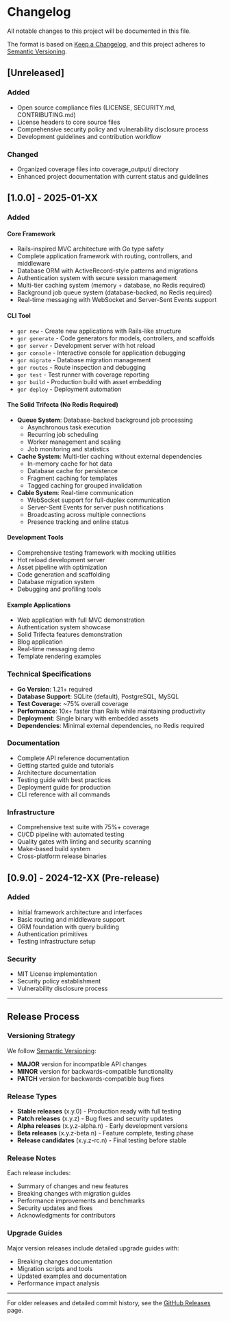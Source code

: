 # Changelog

All notable changes to this project will be documented in this file.

The format is based on [Keep a Changelog](https://keepachangelog.com/en/1.0.0/),
and this project adheres to [Semantic Versioning](https://semver.org/spec/v2.0.0.html).

## [Unreleased]

### Added
- Open source compliance files (LICENSE, SECURITY.md, CONTRIBUTING.md)
- License headers to core source files
- Comprehensive security policy and vulnerability disclosure process
- Development guidelines and contribution workflow

### Changed
- Organized coverage files into coverage_output/ directory
- Enhanced project documentation with current status and guidelines

## [1.0.0] - 2025-01-XX

### Added

#### Core Framework
- Rails-inspired MVC architecture with Go type safety
- Complete application framework with routing, controllers, and middleware
- Database ORM with ActiveRecord-style patterns and migrations
- Authentication system with secure session management
- Multi-tier caching system (memory + database, no Redis required)
- Background job queue system (database-backed, no Redis required)
- Real-time messaging with WebSocket and Server-Sent Events support

#### CLI Tool
- `gor new` - Create new applications with Rails-like structure
- `gor generate` - Code generators for models, controllers, and scaffolds
- `gor server` - Development server with hot reload
- `gor console` - Interactive console for application debugging
- `gor migrate` - Database migration management
- `gor routes` - Route inspection and debugging
- `gor test` - Test runner with coverage reporting
- `gor build` - Production build with asset embedding
- `gor deploy` - Deployment automation

#### The Solid Trifecta (No Redis Required)
- **Queue System**: Database-backed background job processing
  - Asynchronous task execution
  - Recurring job scheduling
  - Worker management and scaling
  - Job monitoring and statistics
- **Cache System**: Multi-tier caching without external dependencies
  - In-memory cache for hot data
  - Database cache for persistence
  - Fragment caching for templates
  - Tagged caching for grouped invalidation
- **Cable System**: Real-time communication
  - WebSocket support for full-duplex communication
  - Server-Sent Events for server push notifications
  - Broadcasting across multiple connections
  - Presence tracking and online status

#### Development Tools
- Comprehensive testing framework with mocking utilities
- Hot reload development server
- Asset pipeline with optimization
- Code generation and scaffolding
- Database migration system
- Debugging and profiling tools

#### Example Applications
- Web application with full MVC demonstration
- Authentication system showcase
- Solid Trifecta features demonstration
- Blog application
- Real-time messaging demo
- Template rendering examples

### Technical Specifications
- **Go Version**: 1.21+ required
- **Database Support**: SQLite (default), PostgreSQL, MySQL
- **Test Coverage**: ~75% overall coverage
- **Performance**: 10x+ faster than Rails while maintaining productivity
- **Deployment**: Single binary with embedded assets
- **Dependencies**: Minimal external dependencies, no Redis required

### Documentation
- Complete API reference documentation
- Getting started guide and tutorials
- Architecture documentation
- Testing guide with best practices
- Deployment guide for production
- CLI reference with all commands

### Infrastructure
- Comprehensive test suite with 75%+ coverage
- CI/CD pipeline with automated testing
- Quality gates with linting and security scanning
- Make-based build system
- Cross-platform release binaries

## [0.9.0] - 2024-12-XX (Pre-release)

### Added
- Initial framework architecture and interfaces
- Basic routing and middleware support
- ORM foundation with query building
- Authentication primitives
- Testing infrastructure setup

### Security
- MIT License implementation
- Security policy establishment
- Vulnerability disclosure process

---

## Release Process

### Versioning Strategy
We follow [Semantic Versioning](https://semver.org/):
- **MAJOR** version for incompatible API changes
- **MINOR** version for backwards-compatible functionality
- **PATCH** version for backwards-compatible bug fixes

### Release Types
- **Stable releases** (x.y.0) - Production ready with full testing
- **Patch releases** (x.y.z) - Bug fixes and security updates
- **Alpha releases** (x.y.z-alpha.n) - Early development versions
- **Beta releases** (x.y.z-beta.n) - Feature complete, testing phase
- **Release candidates** (x.y.z-rc.n) - Final testing before stable

### Release Notes
Each release includes:
- Summary of changes and new features
- Breaking changes with migration guides
- Performance improvements and benchmarks
- Security updates and fixes
- Acknowledgments for contributors

### Upgrade Guides
Major version releases include detailed upgrade guides with:
- Breaking changes documentation
- Migration scripts and tools
- Updated examples and documentation
- Performance impact analysis

---

For older releases and detailed commit history, see the [GitHub Releases](https://github.com/cuemby/gor/releases) page.